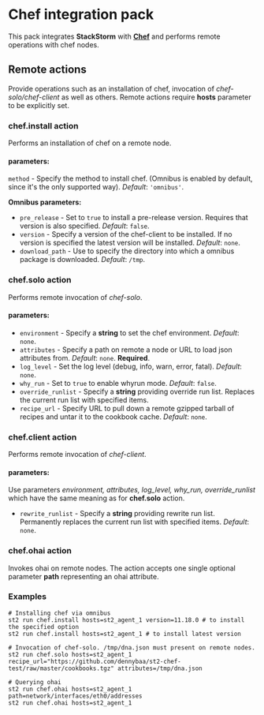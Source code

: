 # Chef integration pack

This pack integrates **StackStorm** with [**Chef**](https://www.chef.io/) and performs remote operations with chef nodes.

## Remote actions

Provide operations such as an installation of chef, invocation of *chef-solo/chef-client* as well as others. Remote actions require **hosts** parameter to be explicitly set.

### __chef.install action__

Performs an installation of chef on a remote node.

#### parameters:

`method` - Specify the method to install chef. (Omnibus is enabled by default, since it's the only supported way). *Default*: `'omnibus'`.

**Omnibus parameters:**

* `pre_release` - Set to `true` to install a pre-release version. Requires that version is also specified. *Default*: `false`.
* `version` - Specify a version of the chef-client to be installed. If no version is specified the latest version will be installed. *Default*: `none`.
* `download_path` - Use to specify the directory into which a omnibus package is downloaded. *Default*: `/tmp`.

### __chef.solo action__

Performs remote invocation of *chef-solo*.

#### parameters:

* `environment` - Specify a **string** to set the chef environment. *Default*: `none`.
* `attributes` - Specify a path on remote a node or URL to load json attributes from. *Default*: `none`. **Required**.
* `log_level` - Set the log level (debug, info, warn, error, fatal). *Default*: `none`.
* `why_run` - Set to `true` to enable whyrun mode. *Default*: `false`.
* `override_runlist` - Specify a **string** providing override run list. Replaces the current run list with specified items.
* `recipe_url` - Specify URL to pull down a remote gzipped tarball of recipes and untar it to the cookbook cache. *Default*: `none`.

### __chef.client action__

Performs remote invocation of *chef-client*.

#### parameters:

Use parameters *environment, attributes, log_level, why_run, override_runlist* which have the same meaning as for **chef.solo** action.

* `rewrite_runlist` - Specify a **string** providing rewrite run list. Permanently replaces the current run list with specified items. *Default*: `none`.

### __chef.ohai action__

Invokes ohai on remote nodes. The action accepts one single optional parameter **path** representing an ohai attribute.

### Examples
```shell
# Installing chef via omnibus
st2 run chef.install hosts=st2_agent_1 version=11.18.0 # to install the specified option
st2 run chef.install hosts=st2_agent_1 # to install latest version

# Invocation of chef-solo. /tmp/dna.json must present on remote nodes.
st2 run chef.solo hosts=st2_agent_1 recipe_url="https://github.com/dennybaa/st2-chef-test/raw/master/cookbooks.tgz" attributes=/tmp/dna.json

# Querying ohai
st2 run chef.ohai hosts=st2_agent_1 path=network/interfaces/eth0/addresses
st2 run chef.ohai hosts=st2_agent_1
```
